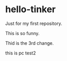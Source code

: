 # hello-tinker
Just for my first repository.

This is so funny.

Thid is the 3rd change.

this is pc test2 